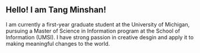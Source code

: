 ## Hello! I am Tang Minshan!

I am currently a first-year graduate student at the University of Michigan, pursuing a Master of Science 
in Information program at the School of Information (UMSI). I have strong passion in creative desgin and 
apply it to making meaningful changes to the world.
